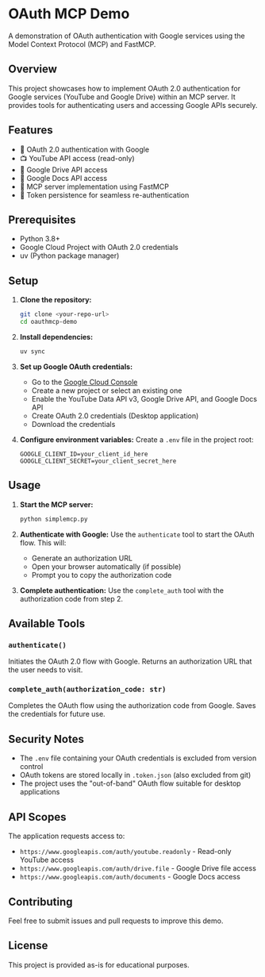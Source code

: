 # OAuth MCP Demo

A demonstration of OAuth authentication with Google services using the Model Context Protocol (MCP) and FastMCP.

## Overview

This project showcases how to implement OAuth 2.0 authentication for Google services (YouTube and Google Drive) within an MCP server. It provides tools for authenticating users and accessing Google APIs securely.

## Features

- 🔐 OAuth 2.0 authentication with Google
- 📺 YouTube API access (read-only)
- 📁 Google Drive API access
- 📄 Google Docs API access
- 🔧 MCP server implementation using FastMCP
- 💾 Token persistence for seamless re-authentication

## Prerequisites

- Python 3.8+
- Google Cloud Project with OAuth 2.0 credentials
- uv (Python package manager)

## Setup

1. **Clone the repository:**
   ```bash
   git clone <your-repo-url>
   cd oauthmcp-demo
   ```

2. **Install dependencies:**
   ```bash
   uv sync
   ```

3. **Set up Google OAuth credentials:**
   - Go to the [Google Cloud Console](https://console.cloud.google.com/)
   - Create a new project or select an existing one
   - Enable the YouTube Data API v3, Google Drive API, and Google Docs API
   - Create OAuth 2.0 credentials (Desktop application)
   - Download the credentials

4. **Configure environment variables:**
   Create a `.env` file in the project root:
   ```
   GOOGLE_CLIENT_ID=your_client_id_here
   GOOGLE_CLIENT_SECRET=your_client_secret_here
   ```

## Usage

1. **Start the MCP server:**
   ```bash
   python simplemcp.py
   ```

2. **Authenticate with Google:**
   Use the `authenticate` tool to start the OAuth flow. This will:
   - Generate an authorization URL
   - Open your browser automatically (if possible)
   - Prompt you to copy the authorization code

3. **Complete authentication:**
   Use the `complete_auth` tool with the authorization code from step 2.

## Available Tools

### `authenticate()`
Initiates the OAuth 2.0 flow with Google. Returns an authorization URL that the user needs to visit.

### `complete_auth(authorization_code: str)`
Completes the OAuth flow using the authorization code from Google. Saves the credentials for future use.

## Security Notes

- The `.env` file containing your OAuth credentials is excluded from version control
- OAuth tokens are stored locally in `.token.json` (also excluded from git)
- The project uses the "out-of-band" OAuth flow suitable for desktop applications

## API Scopes

The application requests access to:
- `https://www.googleapis.com/auth/youtube.readonly` - Read-only YouTube access
- `https://www.googleapis.com/auth/drive.file` - Google Drive file access
- `https://www.googleapis.com/auth/documents` - Google Docs access

## Contributing

Feel free to submit issues and pull requests to improve this demo.

## License

This project is provided as-is for educational purposes.

